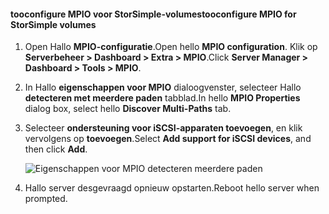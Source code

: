 #### <a name="tooconfigure-mpio-for-storsimple-volumes"></a><span data-ttu-id="c34d1-101">tooconfigure MPIO voor StorSimple-volumes</span><span class="sxs-lookup"><span data-stu-id="c34d1-101">tooconfigure MPIO for StorSimple volumes</span></span>
1. <span data-ttu-id="c34d1-102">Open Hallo **MPIO-configuratie**.</span><span class="sxs-lookup"><span data-stu-id="c34d1-102">Open hello **MPIO configuration**.</span></span> <span data-ttu-id="c34d1-103">Klik op **Serverbeheer > Dashboard > Extra > MPIO**.</span><span class="sxs-lookup"><span data-stu-id="c34d1-103">Click **Server Manager > Dashboard > Tools > MPIO**.</span></span>
2. <span data-ttu-id="c34d1-104">In Hallo **eigenschappen voor MPIO** dialoogvenster, selecteer Hallo **detecteren met meerdere paden** tabblad.</span><span class="sxs-lookup"><span data-stu-id="c34d1-104">In hello **MPIO Properties** dialog box, select hello **Discover Multi-Paths** tab.</span></span>
3. <span data-ttu-id="c34d1-105">Selecteer **ondersteuning voor iSCSI-apparaten toevoegen**, en klik vervolgens op **toevoegen**.</span><span class="sxs-lookup"><span data-stu-id="c34d1-105">Select **Add support for iSCSI devices**, and then click **Add**.</span></span>  
   
    ![Eigenschappen voor MPIO detecteren meerdere paden](./media/storsimple-configure-mpio-volumes/IC741003.png)
4. <span data-ttu-id="c34d1-107">Hallo server desgevraagd opnieuw opstarten.</span><span class="sxs-lookup"><span data-stu-id="c34d1-107">Reboot hello server when prompted.</span></span>

